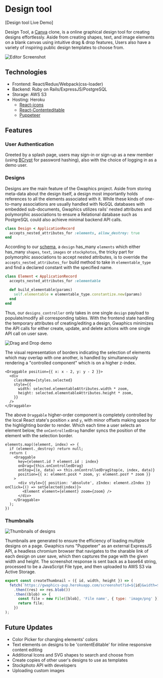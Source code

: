 # Design tool

[Design tool Live Demo]

Design Tool, a [Canva](https://www.canva.com/) clone, is a online graphical design tool for creating designs effortlessly. Aside from creating shapes, text, and image elements on a blank canvas using intuitive drag & drop features, Users also have a variety of inspiring public design templates to choose from.

![Editor Screenshot](https://i.imgur.com/FuQnPEs.png)

## Technologies
* Frontend: React/Redux/Webpack(css-loader)
* Backend: Ruby on Rails/ExpressJS/PostgreSQL
* Storage: AWS S3
* Hosting: Heroku
  * [React-icons](https://react-icons.github.io/react-icons/)
  * [React-Contenteditable](https://github.com/lovasoa/react-contenteditable)
  * [Puppeteer](https://pptr.dev/)

## Features
### User Authentication
Greeted by a splash page, users may sign-in or sign-up as a new member (using [BCrypt](https://rubygems.org/gems/bcrypt/) for password hashing), also with the choice of logging in as a demo user.

### Designs
Designs are the main feature of the Gwaphics project. Aside from storing meta-data about the design itself, a design most importantly holds references to all the elements associated with it. While these kinds of one-to-many associations are usually handled with NoSQL databases with embedded sub-documents, Gwaphics utilizes rails' nested attributes and polymorphic associations to ensure a Relational database such as PostgreSQL could also achieve minimal backend API calls.

```ruby
class Design < ApplicationRecord
  accepts_nested_attributes_for :elements, allow_destroy: true
end
```

According to our [schema](https://github.com/breakfasting/Gwaphics/wiki/Schema), a `design` has_many `elements` which either has_many `shapes`, `text`, `images` or `stockphotos`, the tricky part for polymorphic associations to accept nested attributes, is to override the `accepts_nested_attributes_for` build method to take in `elementable_type` and find a declared constant with the specified name.

```ruby
class Element < ApplicationRecord
  accepts_nested_attributes_for :elementable

  def build_elementable(params)
    self.elementable = elementable_type.constantize.new(params)
  end
end
```

Thus, our `designs_controller` only takes in one single `design` payload to populate/modify all corresponding tables. With the frontend state handling the temporary attributes of creating/editing a design, Gwaphics minimizes the API calls for either create, update, and delete actions with one single API call on user save.

![Drag and Drop demo](https://i.imgur.com/dUWZlW2.gif)

The visual representation of borders indicating the selection of elements which may overlap with one another, is handled by simultaneously rendering a "controlled component" which is on a higher z-index.

```JSX
<Draggable position={{ x: x - 2, y: y - 2 }}>
  <div
    className={styles.selected}
    style={{
      width: selected.elementableAttributes.width * zoom,
      height: selected.elementableAttributes.height * zoom,
    }}
  />
</Draggable>
```
The above `Draggable` higher-order component is completely controlled by the local React state's position `x` and `y`, with minor offsets making space for the highlighting border to render. Which each time a user selects an element below, the `onControlledDrag` handler syncs the position of the element with the selection border.

```JSX
elements.map((element, index) => {
  if (element._destroy) return null;
  return (
    <Draggable
      key={element.id ? element.id : index}
      onDrag={this.onControlledDrag}
      onStop={(e, data) => this.onControlledDragStop(e, index, data)}
      position={{ x: element.posX * zoom, y: element.posY * zoom }}
    >
      <div style={{ position: 'absolute', zIndex: element.zIndex }} onClick={() => setSelected(index)}>
        <Element element={element} zoom={zoom} />
      </div>
    </Draggable>
  );
})
```

### Thumbnails

![Thumbnails of designs](https://i.imgur.com/q2ZpnpI.png)

Thumbnails are generated to ensure the efficiency of loading multiple designs on a page. Gwaphics runs "Puppeteer" as an external ExpressJS API, a headless chromium browser that navigates to the sharable link of each design on user save, which then captures the page with the given width and height. The screenshot response is sent back as a base64 string, processed to be a JavaScript File type, and then uploaded to AWS S3 via Active Storage.

```javascript
export const createThumbnail = ({ id, width, height }) => (
  fetch(`https://gwaphics-pup.herokuapp.com/screenshot?id=${id}&width=${width}&height=${height}`)
    .then((res) => res.blob())
    .then((blob) => {
      const file = new File([blob], 'File name', { type: 'image/png' });
      return file;
    })
);
```

## Future Updates
* Color Picker for changing elements' colors
* Text elements on designs to be 'contentEditable' for inline responsive content editing
* Additional Icons and SVG shapes to search and choose from
* Create copies of other user's designs to use as templates
* Stockphoto API with developers
* Uploading custom images
